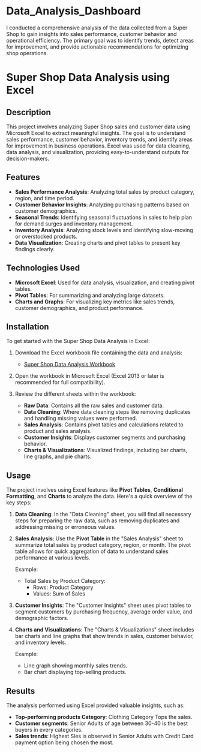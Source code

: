 # Data_Analysis_Dashboard
I conducted a comprehensive analysis of the data collected from a Super Shop to gain insights into sales performance, customer behavior and operational efficiency. The primary goal was to identify trends, detect areas for improvement, and provide actionable recommendations for optimizing shop operations.
# Super Shop Data Analysis using Excel

## Description
This project involves analyzing Super Shop sales and customer data using Microsoft Excel to extract meaningful insights. The goal is to understand sales performance, customer behavior, inventory trends, and identify areas for improvement in business operations. Excel was used for data cleaning, data analysis, and visualization, providing easy-to-understand outputs for decision-makers.

## Features
- **Sales Performance Analysis**: Analyzing total sales by product category, region, and time period.
- **Customer Behavior Insights**: Analyzing purchasing patterns based on customer demographics.
- **Seasonal Trends**: Identifying seasonal fluctuations in sales to help plan for demand surges and inventory management.
- **Inventory Analysis**: Analyzing stock levels and identifying slow-moving or overstocked products.
- **Data Visualization**: Creating charts and pivot tables to present key findings clearly.

## Technologies Used
- **Microsoft Excel**: Used for data analysis, visualization, and creating pivot tables.
- **Pivot Tables**: For summarizing and analyzing large datasets.
- **Charts and Graphs**: For visualizing key metrics like sales trends, customer demographics, and product performance.

## Installation

To get started with the Super Shop Data Analysis in Excel:

1. Download the Excel workbook file containing the data and analysis:
   - [Super Shop Data Analysis Workbook](link-to-file)

2. Open the workbook in Microsoft Excel (Excel 2013 or later is recommended for full compatibility).

3. Review the different sheets within the workbook:
   - **Raw Data**: Contains all the raw sales and customer data.
   - **Data Cleaning**: Where data cleaning steps like removing duplicates and handling missing values were performed.
   - **Sales Analysis**: Contains pivot tables and calculations related to product and sales analysis.
   - **Customer Insights**: Displays customer segments and purchasing behavior.
   - **Charts & Visualizations**: Visualized findings, including bar charts, line graphs, and pie charts.

## Usage

The project involves using Excel features like **Pivot Tables**, **Conditional Formatting**, and **Charts** to analyze the data. Here's a quick overview of the key steps:

1. **Data Cleaning**: In the "Data Cleaning" sheet, you will find all necessary steps for preparing the raw data, such as removing duplicates and addressing missing or erroneous values.

2. **Sales Analysis**: Use the **Pivot Table** in the "Sales Analysis" sheet to summarize total sales by product category, region, or month. The pivot table allows for quick aggregation of data to understand sales performance at various levels.

   Example: 
   - Total Sales by Product Category:
     - Rows: Product Category
     - Values: Sum of Sales

3. **Customer Insights**: The "Customer Insights" sheet uses pivot tables to segment customers by purchasing frequency, average order value, and demographic factors.

4. **Charts and Visualizations**: The "Charts & Visualizations" sheet includes bar charts and line graphs that show trends in sales, customer behavior, and inventory levels.

   Example: 
   - Line graph showing monthly sales trends.
   - Bar chart displaying top-selling products.

## Results

The analysis performed using Excel provided valuable insights, such as:

- **Top-performing products Category**: Clothing Category Tops the sales.
- **Customer segments**: Senior Adults of age between 30-40 is the best buyers in every categories.
- **Sales trends**: Highest Sles is observed in Senior Adults with Credit Card payment option being chosen the most.
